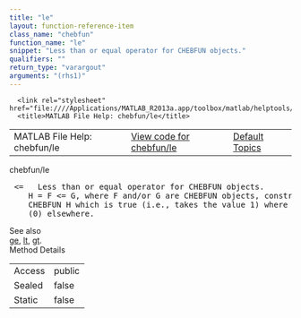 ```yaml
---
title: "le"
layout: function-reference-item
class_name: "chebfun"
function_name: "le"
snippet: "Less than or equal operator for CHEBFUN objects."
qualifiers: ""
return_type: "varargout"
arguments: "(rhs1)"
---
```


<html>
   <head>
      <meta http-equiv="Content-Type" content="text/html; charset=utf-8">
   
      <link rel="stylesheet" href="file:////Applications/MATLAB_R2013a.app/toolbox/matlab/helptools/private/helpwin.css">
      <title>MATLAB File Help: chebfun/le</title>
   </head>
   <body>
      <!--Single-page help-->
      <table border="0" cellspacing="0" width="100%">
         <tr class="subheader">
            <td class="headertitle">MATLAB File Help: chebfun/le</td>
            <td class="subheader-left"><a href="matlab:edit chebfun/le">View code for chebfun/le</a></td>
            <td class="subheader-right"><a href="matlab:helpwin">Default Topics</a></td>
         </tr>
      </table>
      <div class="title">chebfun/le</div>
      <div class="helptext"><pre><!--helptext --> &lt;=   Less than or equal operator for CHEBFUN objects.
    H = F &lt;= G, where F and/or G are CHEBFUN objects, constructs a logical
    CHEBFUN H which is true (i.e., takes the value 1) where F &lt;= G, and false
    (0) elsewhere.</pre></div><!--after help --><!--seeAlso--><div class="footerlinktitle">See also</div><div class="footerlink"> <a href="matlab:helpwin chebfun/ge">ge</a>, <a href="matlab:helpwin chebfun/lt">lt</a>, <a href="matlab:helpwin chebfun/gt">gt</a>.
</div>
      <!--Method-->
      <div class="sectiontitle">Method Details</div>
      <table class="class-details">
         <tr>
            <td class="class-detail-label">Access</td>
            <td>public</td>
         </tr>
         <tr>
            <td class="class-detail-label">Sealed</td>
            <td>false</td>
         </tr>
         <tr>
            <td class="class-detail-label">Static</td>
            <td>false</td>
         </tr>
      </table>
   </body>
</html>
